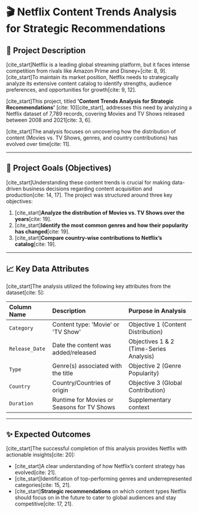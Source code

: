 # 🎬 Netflix Content Trends Analysis for Strategic Recommendations

## 🌟 Project Description

[cite_start]Netflix is a leading global streaming platform, but it faces intense competition from rivals like Amazon Prime and Disney+[cite: 8, 9]. [cite_start]To maintain its market position, Netflix needs to strategically analyze its extensive content catalog to identify strengths, audience preferences, and opportunities for growth[cite: 9, 12].

[cite_start]This project, titled **'Content Trends Analysis for Strategic Recommendations'** [cite: 10][cite_start], addresses this need by analyzing a Netflix dataset of 7,789 records, covering Movies and TV Shows released between 2008 and 2021[cite: 3, 6].

[cite_start]The analysis focuses on uncovering how the distribution of content (Movies vs. TV Shows, genres, and country contributions) has evolved over time[cite: 11].

***

## 🎯 Project Goals (Objectives)

[cite_start]Understanding these content trends is crucial for making data-driven business decisions regarding content acquisition and production[cite: 14, 17]. The project was structured around three key objectives:

1.  [cite_start]**Analyze the distribution of Movies vs. TV Shows over the years**[cite: 19].
2.  [cite_start]**Identify the most common genres and how their popularity has changed**[cite: 19].
3.  [cite_start]**Compare country-wise contributions to Netflix’s catalog**[cite: 19].

***

## 📈 Key Data Attributes

[cite_start]The analysis utilized the following key attributes from the dataset[cite: 5]:

| Column Name | Description | Purpose in Analysis |
| :--- | :--- | :--- |
| `Category` | Content type: 'Movie' or 'TV Show' | Objective 1 (Content Distribution) |
| `Release_Date` | Date the content was added/released | Objectives 1 & 2 (Time-Series Analysis) |
| `Type` | Genre(s) associated with the title | Objective 2 (Genre Popularity) |
| `Country` | Country/Countries of origin | Objective 3 (Global Contribution) |
| `Duration` | Runtime for Movies or Seasons for TV Shows | Supplementary context |

***

## ✨ Expected Outcomes

[cite_start]The successful completion of this analysis provides Netflix with actionable insights[cite: 20]:

* [cite_start]A clear understanding of how Netflix’s content strategy has evolved[cite: 21].
* [cite_start]Identification of top-performing genres and underrepresented categories[cite: 15, 21].
* [cite_start]**Strategic recommendations** on which content types Netflix should focus on in the future to cater to global audiences and stay competitive[cite: 17, 21].
